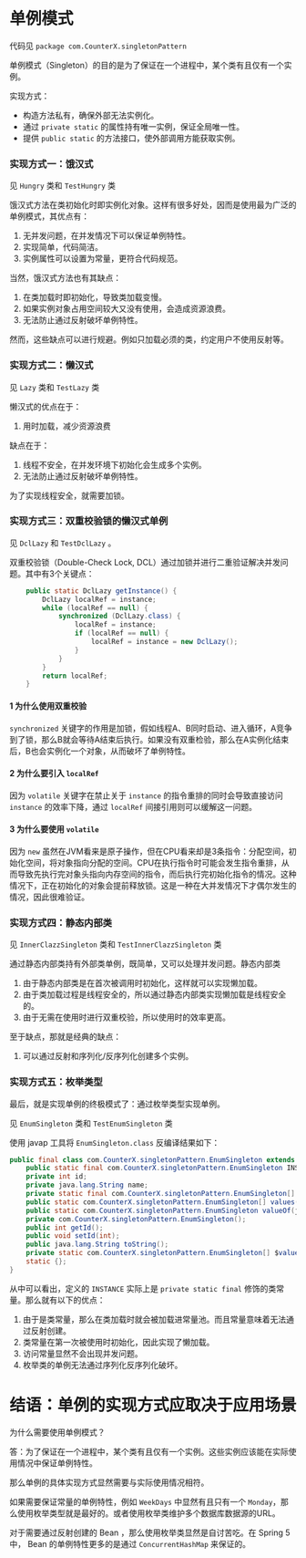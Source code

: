 # 单例模式

代码见 `package com.CounterX.singletonPattern`

单例模式（Singleton）的目的是为了保证在一个进程中，某个类有且仅有一个实例。

实现方式：

- 构造方法私有，确保外部无法实例化。
- 通过 `private static` 的属性持有唯一实例，保证全局唯一性。
- 提供 `public static` 的方法接口，使外部调用方能获取实例。

### 实现方式一：饿汉式

见 `Hungry` 类和 `TestHungry` 类

饿汉式方法在类初始化时即实例化对象。这样有很多好处，因而是使用最为广泛的单例模式，其优点有：

1. 无并发问题，在并发情况下可以保证单例特性。
2. 实现简单，代码简洁。
3. 实例属性可以设置为常量，更符合代码规范。

当然，饿汉式方法也有其缺点：

1. 在类加载时即初始化，导致类加载变慢。
2. 如果实例对象占用空间较大又没有使用，会造成资源浪费。
3. 无法防止通过反射破坏单例特性。

然而，这些缺点可以进行规避。例如只加载必须的类，约定用户不使用反射等。

### 实现方式二：懒汉式

见 `Lazy` 类和 `TestLazy` 类

懒汉式的优点在于：

1. 用时加载，减少资源浪费

缺点在于：

1. 线程不安全，在并发环境下初始化会生成多个实例。
2. 无法防止通过反射破坏单例特性。

为了实现线程安全，就需要加锁。

### 实现方式三：双重校验锁的懒汉式单例

见 `DclLazy` 和 `TestDclLazy` 。

双重校验锁（Double-Check Lock, DCL）通过加锁并进行二重验证解决并发问题。其中有3个关键点：

```java
    public static DclLazy getInstance() {
        DclLazy localRef = instance;
        while (localRef == null) {
            synchronized (DclLazy.class) {
                localRef = instance;
                if (localRef == null) {
                    localRef = instance = new DclLazy();
                }
            }
        }
        return localRef;
    }
```

#### 1 为什么使用双重校验

`synchronized` 关键字的作用是加锁，假如线程A、B同时启动、进入循环，A竞争到了锁，那么B就会等待A结束后执行。如果没有双重检验，那么在A实例化结束后，B也会实例化一个对象，从而破坏了单例特性。

#### 2 为什么要引入 `localRef`

因为 `volatile` 关键字在禁止关于 `instance` 的指令重排的同时会导致直接访问 `instance` 的效率下降，通过 `localRef` 间接引用则可以缓解这一问题。

#### 3 为什么要使用 `volatile`

因为 `new` 虽然在JVM看来是原子操作，但在CPU看来却是3条指令：分配空间，初始化空间，将对象指向分配的空间。CPU在执行指令时可能会发生指令重排，从而导致先执行完对象头指向内存空间的指令，而后执行完初始化指令的情况。这种情况下，正在初始化的对象会提前释放锁。这是一种在大并发情况下才偶尔发生的情况，因此很难验证。

### 实现方式四：静态内部类

见 `InnerClazzSingleton` 类和 `TestInnerClazzSingleton` 类

通过静态内部类持有外部类单例，既简单，又可以处理并发问题。静态内部类

1. 由于静态内部类是在首次被调用时初始化，这样就可以实现懒加载。
2. 由于类加载过程是线程安全的，所以通过静态内部类实现懒加载是线程安全的。
3. 由于无需在使用时进行双重校验，所以使用时的效率更高。

至于缺点，那就是经典的缺点：

1. 可以通过反射和序列化/反序列化创建多个实例。

### 实现方式五：枚举类型

最后，就是实现单例的终极模式了：通过枚举类型实现单例。

见 `EnumSingleton` 类和 `TestEnumSingleton` 类

使用 javap 工具将 `EnumSingleton.class` 反编译结果如下：

```java
public final class com.CounterX.singletonPattern.EnumSingleton extends java.lang.Enum<com.CounterX.singletonPattern.EnumSingleton> {
    public static final com.CounterX.singletonPattern.EnumSingleton INSTANCE;
    private int id;
    private java.lang.String name;
    private static final com.CounterX.singletonPattern.EnumSingleton[] $VALUES;
    public static com.CounterX.singletonPattern.EnumSingleton[] values();
    public static com.CounterX.singletonPattern.EnumSingleton valueOf(java.lang.String);
    private com.CounterX.singletonPattern.EnumSingleton();
    public int getId();
    public void setId(int);
    public java.lang.String toString();
    private static com.CounterX.singletonPattern.EnumSingleton[] $values();
    static {};
}
```

从中可以看出，定义的 `INSTANCE` 实际上是 `private static final` 修饰的类常量。那么就有以下的优点：

1. 由于是类常量，那么在类加载时就会被加载进常量池。而且常量意味着无法通过反射创建。
2. 类常量在第一次被使用时初始化，因此实现了懒加载。
3. 访问常量显然不会出现并发问题。
4. 枚举类的单例无法通过序列化反序列化破坏。

# 结语：单例的实现方式应取决于应用场景

为什么需要使用单例模式？

答：为了保证在一个进程中，某个类有且仅有一个实例。这些实例应该能在实际使用情况中保证单例特性。

那么单例的具体实现方式显然需要与实际使用情况相符。

如果需要保证常量的单例特性，例如 `WeekDays` 中显然有且只有一个 `Monday`，那么使用枚举类型就是最好的。或者使用枚举类维护多个数据库数据源的URL。

对于需要通过反射创建的 Bean ，那么使用枚举类显然是自讨苦吃。在 Spring 5 中， Bean 的单例特性更多的是通过 `ConcurrentHashMap` 来保证的。